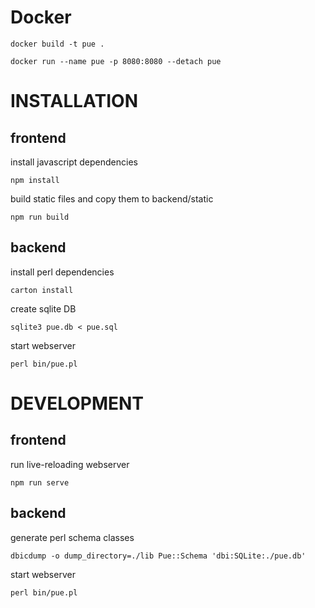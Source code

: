 # Docker

`docker build -t pue .`

`docker run --name pue -p 8080:8080 --detach pue`

# INSTALLATION

## frontend

install javascript dependencies

`npm install`

build static files and copy them to backend/static

`npm run build`

## backend

install perl dependencies

`carton install`

create sqlite DB

`sqlite3 pue.db < pue.sql`

start webserver

`perl bin/pue.pl`


# DEVELOPMENT

## frontend

run live-reloading webserver

`npm run serve`

## backend

generate perl schema classes

`dbicdump -o dump_directory=./lib Pue::Schema 'dbi:SQLite:./pue.db'`

start webserver

`perl bin/pue.pl`
